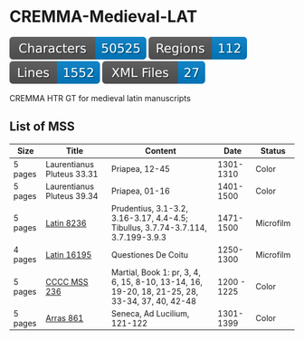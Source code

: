 # CREMMA-Medieval-LAT

![characters badge](badges/characters.svg) ![regions badge](badges/regions.svg) ![lines badge](badges/lines.svg) ![files badge](badges/files.svg)

CREMMA HTR GT for medieval latin manuscripts

## List of MSS

| Size | Title | Content | Date | Status |
| ---- | ----- | ------- | ---- | ------ |
| 5 pages | Laurentianus Pluteus 33.31 | Priapea, 12-45 | 1301-1310 | Color |
| 5 pages | Laurentianus Pluteus 39.34 | Priapea, 01-16 | 1401-1500 | Color |
| 5 pages | [Latin 8236](https://gallica.bnf.fr/ark:/12148/btv1b100353403) | Prudentius, 3.1-3.2, 3.16-3.17, 4.4-4.5; Tibullus, 3.7.74-3.7.114, 3.7.199-3.9.3 | 1471-1500 | Microfilm |
| 4 pages | [Latin 16195](https://gallica.bnf.fr/ark:/12148/btv1b9067171j) | Questiones De Coitu | 1250-1300 | Microfilm |
| 5 pages | [CCCC MSS 236](https://parker.stanford.edu/parker/catalog/jf942rk0336) | Martial, Book 1: pr, 3, 4, 6, 15, 8-10, 13-14, 16, 19-20, 18, 21-25, 28, 33-34, 37, 40, 42-48  | 1200 - 1225 | Color | 
| 5 pages | [Arras 861](http://medium-avance.irht.cnrs.fr/ark:/63955/md4947429d6v) | Seneca, Ad Lucilium, 121-122 | 1301-1399 | Color |
